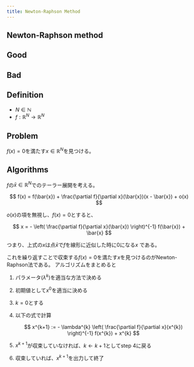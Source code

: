 ```yaml
---
title: Newton-Raphson Method
---
```



## Newton-Raphson method

## Good

## Bad

## Definition
* $N \in \mathbb{N}$
* $f:\mathbb{R}^{N} \rightarrow \mathbb{R}^{N}$

## Problem
$f(x) = 0$を満たす$x \in \mathbb{R}^{N}$を見つける。

## Algorithms
$f$の$\bar{x} \in \mathbb{R}^{N}$でのテーラー展開を考える。

$$
f(x) = f(\bar{x}) + \frac{\partial f}{\partial x}(\bar{x})(x - \bar{x}) + o(x)
$$

$o(x)$の項を無視し、$f(x)=0$とすると、

$$
x = - \left( \frac{\partial f}{\partial x}(\bar{x}) \right)^{-1} f(\bar{x}) + \bar{x}
$$

つまり、上式の$x$は点$\bar{x}$で$f$を線形に近似した時に0になる$x$ である。

これを繰り返すことで収束する$f(x)=0$を満たす$x$を見つけるのがNewton-Raphson法である。
アルゴリズムをまとめると

1. パラメータ$(\lambda^{k})$を適当な方法で決める
2. 初期値として$x^{0}$を適当に決める
3. $k=0$とする
4. 以下の式で計算

    $$
        x^{k+1}
        :=
        - 
        \lambda^{k}
        \left(
           \frac{\partial f}{\partial x}(x^{k})
        \right)^{-1}
        f(x^{k})
        +
        x^{k}
    $$

5. $x^{k+1}$が収束していなければ、$k \leftarrow k + 1$としてstep 4に戻る
6. 収束していれば、$x^{k+1}$を出力して終了

